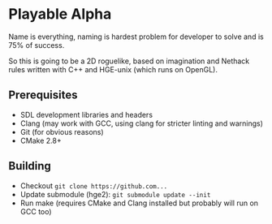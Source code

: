 # Playable Alpha

Name is everything, naming is hardest problem for developer to solve and is 75% of success.

So this is going to be a 2D roguelike, based on imagination and Nethack rules written with
C++ and HGE-unix (which runs on OpenGL).

## Prerequisites

* SDL development libraries and headers
* Clang (may work with GCC, using clang for stricter linting and warnings)
* Git (for obvious reasons)
* CMake 2.8+

## Building

* Checkout `git clone https://github.com...`
* Update submodule (hge2): `git submodule update --init`
* Run make (requires CMake and Clang installed but probably will run on GCC too)
